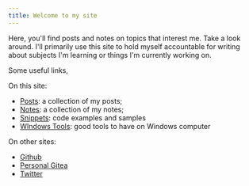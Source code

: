 ```yaml
---
title: Welcome to my site
---
```


Here, you'll find posts and notes on topics that interest me. Take a look around. I'll primarily use this site to hold myself accountable for writing about subjects I'm learning or things I'm currently working on.


Some useful links, 

On this site:

- [Posts](/posts/): a collection of my posts;
- [Notes](/notes/): a collection of my notes;
- [Snippets](/snippets/): code examples and samples
- [WIndows Tools](/wintools.md): good tools to have on Windows computer

On other sites:
- <a href="https://github.com/ergz?tab=repositories" target="_blank">Github</a>
- <a href="https://git.emanuelrgz.com/" target="_blank">Personal Gitea</a>
- <a href="https://twitter.com/emanrgz" target="_blank">Twitter</a>